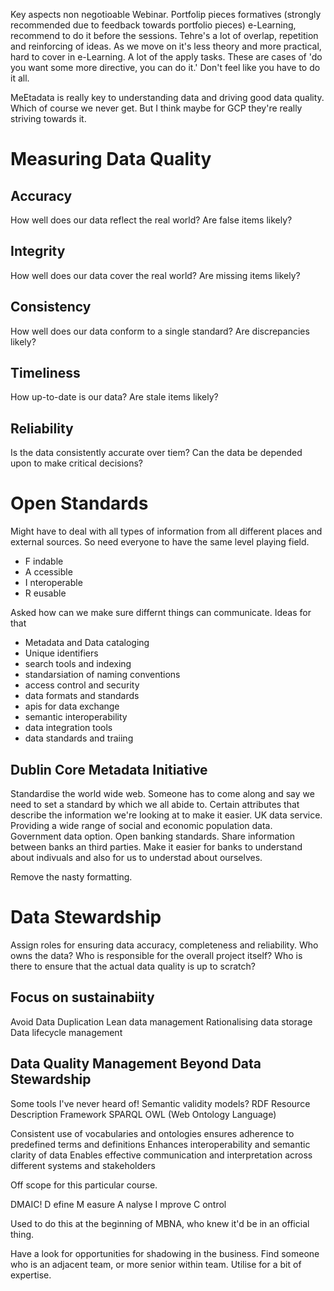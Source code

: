 Key aspects non negotioable
Webinar.
Portfolip pieces
formatives (strongly recommended due to feedback towards portfolio pieces)
e-Learning, recommend to do it before the sessions.
Tehre's a lot of overlap, repetition and reinforcing of ideas. As we move on it's less theory and more practical, hard to cover in e-Learning.
A lot of the apply tasks. These are cases of 'do you want some more directive, you can do it.' Don't feel like you have to do it all.

MeEtadata is really key to understanding data and driving good data quality. Which of course we never get. 
But I think maybe for GCP they're really striving towards it.

# Measuring Data Quality
## Accuracy
  How well does our data reflect the real world? Are false items likely?

## Integrity
  How well does our data cover the real world? Are missing items likely?

## Consistency
  How well does our data conform to a single standard? Are discrepancies likely?

## Timeliness
  How up-to-date is our data? Are stale items likely?

## Reliability
  Is the data consistently accurate over tiem? Can the data be depended upon to make critical decisions?

# Open Standards

Might have to deal with all types of information from all different places and external sources. So need everyone to have the same level playing field. 

- F indable
- A ccessible
- I nteroperable
- R eusable

Asked how can we make sure differnt things can communicate. Ideas for that
- Metadata and Data cataloging
- Unique identifiers
- search tools and indexing
- standarsiation of naming conventions
- access control and security
- data formats and standards
- apis for data exchange
- semantic interoperability
- data integration tools
- data standards and traiing

## Dublin Core Metadata Initiative

Standardise the world wide web. Someone has to come along and say we need to set a standard by which we all abide to. Certain attributes that describe the information we're looking at to make it easier.
UK data service. Providing a wide range of social and economic population data. Government data option.
Open banking standards. Share information between banks an third parties. Make it easier for banks to understand about indivuals and also for us to understad about ourselves.

Remove the nasty formatting. 

# Data Stewardship

Assign roles for ensuring data accuracy, completeness and reliability. Who owns the data? Who is responsible for the overall project itself? Who is there to ensure that the actual data quality is up to scratch?

## Focus on sustainabiity

Avoid Data Duplication
Lean data management
Rationalising data storage
Data lifecycle management

## Data Quality Management Beyond Data Stewardship

Some tools I've never heard of! Semantic validity models?
RDF Resource Description Framework
SPARQL
OWL (Web Ontology Language)

Consistent use of vocabularies and ontologies ensures adherence to predefined terms and definitions
Enhances interoperability and semantic clarity of data
Enables effective communication and interpretation across different systems and stakeholders

Off scope for this particular course.

DMAIC!
D efine
M easure
A nalyse
I mprove
C ontrol

Used to do this at the beginning of MBNA, who knew it'd be in an official thing.

Have a look for opportunities for shadowing in the business. Find someone who is an adjacent team, or more senior within team. Utilise for a bit of expertise. 

  
